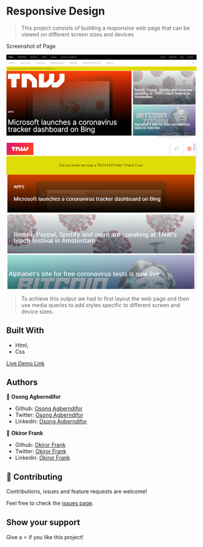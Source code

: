 # Responsive Design

> This project consists of building a responsive web page that can be viewed on different screen sizes and devices

Screenshot of Page

![screenshot 1](img/screen.PNG) 
![screenshot 2](img/screen2.PNG) 

> To achieve this output we had to first layout the web page and then use media queries to add styles specific to different screen and device sizes.

## Built With

- Html,
- Css

[Live Demo Link](https://rawcdn.githack.com/frankopkusianwar/Responsive-Design/6e601cd51eadeea4b53842a82502a6a998c03b16/index.html)

## Authors

👤 **Osong Agberndifor**

- Github: [Osong Agberndifor](https://github.com/OA7)
- Twitter: [Osong Agberndifor](https://twitter.com/Osong17)
- Linkedin: [Osong Agberndifor](https://linkedin.com/osong-agberndifor)

👤 **Okiror Frank**

- Github: [Okiror Frank](https://github.com/frankopkusianwar)
- Twitter: [Okiror Frank](https://twitter.com/franko0781)
- Linkedin: [Okiror Frank](https://linkedin.com/in/frank-okiror-250076b5)

## 🤝 Contributing

Contributions, issues and feature requests are welcome!

Feel free to check the [issues page](https://github.com/frankopkusianwar/Responsive-Design/issues).

## Show your support

Give a ⭐️ if you like this project!
